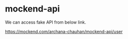 # mockend-api

We can access fake API from below link.

https://mockend.com/archana-chauhan/mockend-api/user
